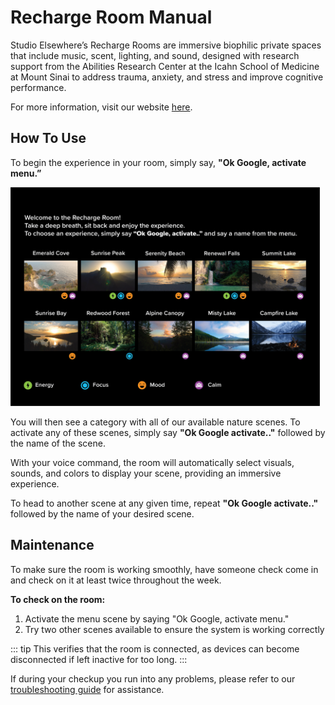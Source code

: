 #  Recharge Room Manual

Studio Elsewhere’s Recharge Rooms are immersive biophilic private spaces that include music, scent, lighting, and sound, designed with research support from the Abilities Research Center at the Icahn School of Medicine at Mount Sinai to address trauma, anxiety, and stress and improve cognitive performance.  

For more information, visit our website <a href = https://www.studioelsewhere.co/recharge-rooms>here</a>. 
## How To Use
To begin the experience in your room, simply say,  **"Ok Google, activate menu.”** 

<img src="./images/recharge.png" width="auto" height="350">  

You will then see a category with all of our available nature scenes. To activate any of these scenes, simply say **"Ok Google activate.."** followed by the name of the scene.

With your voice command, the room will automatically select visuals, sounds, and colors to display your scene, providing an immersive experience.

To head to another scene at any given time, repeat **"Ok Google activate.."** followed by the name of your desired scene.


## Maintenance 



To make sure the room is working smoothly, have someone check come in and check on it at least twice throughout the week.  

**To check on the room:**
1. Activate the menu scene by saying "Ok Google, activate menu."
1. Try two other scenes available to ensure the system is working correctly

::: tip
This verifies that the room is connected, as devices can become disconnected if left inactive for too long.
:::

If during your checkup you run into any problems, please refer to our [troubleshooting guide](trouble.md) for assistance.
